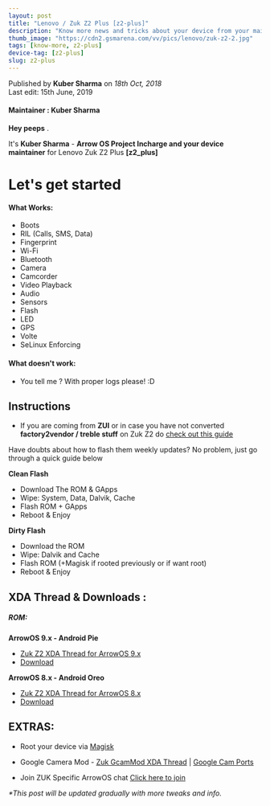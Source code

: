 ```yaml
---
layout: post
title: "Lenovo / Zuk Z2 Plus [z2-plus]"
description: "Know more news and tricks about your device from your maintainer."
thumb_image: "https://cdn2.gsmarena.com/vv/pics/lenovo/zuk-z2-2.jpg"
tags: [know-more, z2-plus]
device-tag: [z2-plus]
slug: z2-plus
---
```

Published by **Kuber Sharma** on _18th Oct, 2018_ <br> 
Last edit: 15th June, 2019

#### Maintainer : Kuber Sharma

**Hey peeps**  .

It's **Kuber Sharma** - **Arrow OS Project Incharge and your device maintainer** for Lenovo Zuk Z2 Plus **[z2_plus]**

# Let's get started


#### What Works:
  - Boots
  - RIL (Calls, SMS, Data)
  - Fingerprint
  - Wi-Fi
  - Bluetooth
  - Camera
  - Camcorder
  - Video Playback
  - Audio
  - Sensors
  - Flash
  - LED
  - GPS
  - Volte
  - SeLinux Enforcing


#### What doesn't work:
  - You tell me ? With proper logs please! :D

## Instructions
  - If you are coming from **ZUI** or in case you have not converted **factory2vendor / treble stuff** on Zuk Z2 do [check out this guide](https://forum.xda-developers.com/lenovo-zuk-z2/how-to/z2plus-treble-roms-flashing-reverting-t3778287)

Have doubts about how to flash them weekly updates? 
No problem, just go through a quick guide below

**Clean Flash**
  - Download The ROM & GApps
  - Wipe: System, Data, Dalvik, Cache
  - Flash ROM + GApps
  - Reboot & Enjoy

**Dirty Flash**
  - Download the ROM
  - Wipe: Dalvik and Cache
  - Flash ROM (+Magisk if rooted previously or if want root)
  - Reboot & Enjoy


## XDA Thread & Downloads :
##### ROM:

**ArrowOS 9.x - Android Pie**

   - [Zuk Z2 XDA Thread for ArrowOS 9.x](https://forum.xda-developers.com/lenovo-zuk-z2/development/official-arrowos-9-x-zuk-z2-plus-t3840346)
   - [Download](https://sourceforge.net/projects/arrow-os/files/arrow-9.x/z2_plus)


**ArrowOS 8.x - Android Oreo**

   - [Zuk Z2 XDA Thread for ArrowOS 8.x](https://forum.xda-developers.com/lenovo-zuk-z2/development/rom-arrowos-zuk-z2-plus-t3817547)
   - [Download](https://sourceforge.net/projects/arrow-os/files/arrow-8.x/z2_plus)


## EXTRAS:

   - Root your device via [Magisk](https://forum.xda-developers.com/apps/magisk/official-magisk-v7-universal-systemless-t3473445)
   - Google Camera Mod - 
   [Zuk GcamMod XDA Thread](https://forum.xda-developers.com/lenovo-zuk-z2/how-to/support-google-camera-mod-discussionsb-t3713528) | 
   [Google Cam Ports](http://www.celsoazevedo.com/files/android/google-camera)

   - Join ZUK Specific ArrowOS chat [Click here to join](https://t.me/joinchat/Iuhd60v-vwihggQBWwXy0w)

 _*This post will be updated gradually with more tweaks and info._
